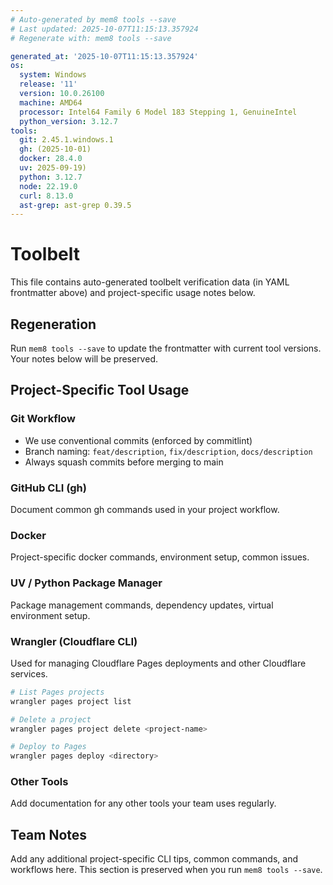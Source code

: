 ```yaml
---
# Auto-generated by mem8 tools --save
# Last updated: 2025-10-07T11:15:13.357924
# Regenerate with: mem8 tools --save

generated_at: '2025-10-07T11:15:13.357924'
os:
  system: Windows
  release: '11'
  version: 10.0.26100
  machine: AMD64
  processor: Intel64 Family 6 Model 183 Stepping 1, GenuineIntel
  python_version: 3.12.7
tools:
  git: 2.45.1.windows.1
  gh: (2025-10-01)
  docker: 28.4.0
  uv: 2025-09-19)
  python: 3.12.7
  node: 22.19.0
  curl: 8.13.0
  ast-grep: ast-grep 0.39.5
---
```


# Toolbelt

This file contains auto-generated toolbelt verification data (in YAML frontmatter above) and project-specific usage notes below.

## Regeneration

Run `mem8 tools --save` to update the frontmatter with current tool versions. Your notes below will be preserved.

## Project-Specific Tool Usage

### Git Workflow
- We use conventional commits (enforced by commitlint)
- Branch naming: `feat/description`, `fix/description`, `docs/description`
- Always squash commits before merging to main

### GitHub CLI (gh)
Document common gh commands used in your project workflow.

### Docker
Project-specific docker commands, environment setup, common issues.

### UV / Python Package Manager
Package management commands, dependency updates, virtual environment setup.

### Wrangler (Cloudflare CLI)
Used for managing Cloudflare Pages deployments and other Cloudflare services.

```bash
# List Pages projects
wrangler pages project list

# Delete a project
wrangler pages project delete <project-name>

# Deploy to Pages
wrangler pages deploy <directory>
```

### Other Tools
Add documentation for any other tools your team uses regularly.

## Team Notes

Add any additional project-specific CLI tips, common commands, and workflows here.
This section is preserved when you run `mem8 tools --save`.
